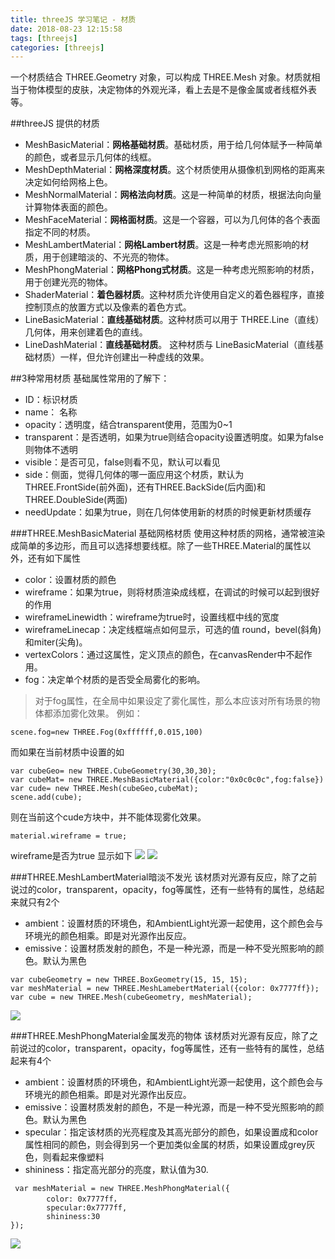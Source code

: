 ```yaml
---
title: threeJS 学习笔记 - 材质
date: 2018-08-23 12:15:58
tags: [threejs]
categories: [threejs]
---
```


一个材质结合 THREE.Geometry 对象，可以构成 THREE.Mesh 对象。材质就相当于物体模型的皮肤，决定物体的外观光泽，看上去是不是像金属或者线框外表等。

##threeJS 提供的材质

- MeshBasicMaterial：__网格基础材质__。基础材质，用于给几何体赋予一种简单的颜色，或者显示几何体的线框。
- MeshDepthMaterial：__网格深度材质__。这个材质使用从摄像机到网格的距离来决定如何给网格上色。
- MeshNormalMaterial：__网格法向材质__。这是一种简单的材质，根据法向向量计算物体表面的颜色。
- MeshFaceMaterial：__网格面材质__。这是一个容器，可以为几何体的各个表面指定不同的材质。
- MeshLambertMaterial：__网格Lambert材质__。这是一种考虑光照影响的材质，用于创建暗淡的、不光亮的物体。
- MeshPhongMaterial：__网格Phong式材质__。这是一种考虑光照影响的材质，用于创建光亮的物体。
- ShaderMaterial：__着色器材质__。这种材质允许使用自定义的着色器程序，直接控制顶点的放置方式以及像素的着色方式。
- LineBasicMaterial：__直线基础材质__。这种材质可以用于 THREE.Line（直线）几何体，用来创建着色的直线。
- LineDashMaterial：__直线基础材质__。 这种材质与 LineBasicMaterial（直线基础材质）一样，但允许创建出一种虚线的效果。

##3种常用材质
基础属性常用的了解下：

- ID：标识材质
- name： 名称
- opacity：透明度，结合transparent使用，范围为0~1
- transparent：是否透明，如果为true则结合opacity设置透明度。如果为false则物体不透明
- visible：是否可见，false则看不见，默认可以看见
- side：侧面，觉得几何体的哪一面应用这个材质，默认为THREE.FrontSide(前外面)，还有THREE.BackSide(后内面)和THREE.DoubleSide(两面)
- needUpdate：如果为true，则在几何体使用新的材质的时候更新材质缓存

###THREE.MeshBasicMaterial 基础网格材质
使用这种材质的网格，通常被渲染成简单的多边形，而且可以选择想要线框。除了一些THREE.Material的属性以外，还有如下属性

- color：设置材质的颜色
- wireframe：如果为true，则将材质渲染成线框，在调试的时候可以起到很好的作用
- wireframeLinewidth：wireframe为true时，设置线框中线的宽度
- wireframeLinecap：决定线框端点如何显示，可选的值 round，bevel(斜角)和miter(尖角)。
- vertexColors：通过这属性，定义顶点的颜色，在canvasRender中不起作用。
- fog：决定单个材质的是否受全局雾化的影响。 

>对于fog属性，在全局中如果设定了雾化属性，那么本应该对所有场景的物体都添加雾化效果。
例如：
```
scene.fog=new THREE.Fog(0xffffff,0.015,100)
```
而如果在当前材质中设置的如
```
var cubeGeo= new THREE.CubeGeometry(30,30,30);
var cubeMat= new THREE.MeshBasicMaterial({color:"0x0c0c0c",fog:false})
var cude= new THREE.Mesh(cubeGeo,cubeMat);
scene.add(cube);
```
则在当前这个cude方块中，并不能体现雾化效果。
```
material.wireframe = true;
```
wireframe是否为true  显示如下
![](/images/WechatIMG42820.png)
![](/images/WechatIMG42821.png)

###THREE.MeshLambertMaterial暗淡不发光
该材质对光源有反应，除了之前说过的color，transparent，opacity，fog等属性，还有一些特有的属性，总结起来就只有2个

- ambient：设置材质的环境色，和AmbientLight光源一起使用，这个颜色会与环境光的颜色相乘。即是对光源作出反应。
- emissive：设置材质发射的颜色，不是一种光源，而是一种不受光照影响的颜色。默认为黑色
```
var cubeGeometry = new THREE.BoxGeometry(15, 15, 15);
var meshMaterial = new THREE.MeshLamebertMaterial({color: 0x7777ff});
var cube = new THREE.Mesh(cubeGeometry, meshMaterial);
```
![](/images/WechatIMG42823.png)

###THREE.MeshPhongMaterial金属发亮的物体
该材质对光源有反应，除了之前说过的color，transparent，opacity，fog等属性，还有一些特有的属性，总结起来有4个

- ambient：设置材质的环境色，和AmbientLight光源一起使用，这个颜色会与环境光的颜色相乘。即是对光源作出反应。
- emissive：设置材质发射的颜色，不是一种光源，而是一种不受光照影响的颜色。默认为黑色
- specular：指定该材质的光亮程度及其高光部分的颜色，如果设置成和color属性相同的颜色，则会得到另一个更加类似金属的材质，如果设置成grey灰色，则看起来像塑料
- shininess：指定高光部分的亮度，默认值为30.
```
 var meshMaterial = new THREE.MeshPhongMaterial({
        color: 0x7777ff，
        specular:0x7777ff,
        shininess:30
});
```
![](/images/QQ20180727-183707.gif)
